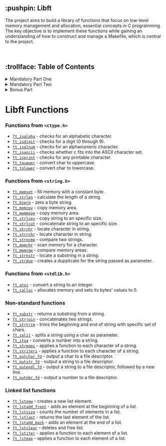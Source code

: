 <h2>:pushpin: Libft</h2>
  <p>
   The project aims to build a library of functions that focus on low-level memory management and allocation, essential concepts in C programming. The key objective is to implement these functions while gaining an understanding of how to construct and manage a Makefile, which is central to the project.
  </p>
</div>
</br>
<div>
  <h2>:trollface: Table of Contents</h2>
<details>
  <summary>Mandatory Part One</summary>
  <ul>
  <details>
    <summary>ft_atoi.c</summary>
    <p>The ft_atoi() function converts the initial portion of the string pointed to by ptr to int representation.
      Not overflow protected.</p>
    </details>
  <details>
    <summary>ft_bzero.c</summary>
    <p>The ft_bzero() function writes n null bytes to the buffer. If n is zero, nothing is done.</p>
    </details>
  <details>
    <summary>ft_calloc.c</summary>
    <p>The ft_calloc() function contiguously allocates enough space for count objects that are size bytes of memory each. The allocated memory is filled with bytes of value zero.</p>
    </details>
  <details>
    <summary>ft_isalnum.c</summary>
    <p>The ft_isalnum() function tests for any character for which ft_isalpha or ft_isdigit is true.</p>
    </details>
  <details>
    <summary>ft_isascii.c</summary>
    <p>The ft_isascii() function tests for an ASCII character, which is any char between 0 and decimal 127(inclusive).</p>
    </details>
  <details>
    <summary>ft_isdigit.c</summary>
    <p>The ft_isdigit()function tests for a decimal digit character.</p>
    </details>
  <details>
    <summary>ft_isprint.c</summary>
    <p>The ft_isprint() function tests for any printing character including space (' ').</p>
    </details>
  <details>
    <summary>ft_memchr.c</summary>
    <p>The ft_memchr() function locates the first occurrence of a c in the string str.</p>
    </details>
  <details>
    <summary>ft_memcmp.c</summary>
    <p>The ft_memcmp() function compares byte string s1 against byte string s2.</p>
    </details>
  <details>
    <summary>ft_memcpy.c</summary>
    <p>The ft_memcpy() function copies n bytes from memory area src to memory area dest.</p>
    </details>
  <details>
    <summary>ft_memmove.c</summary>
    <p>The ft_memmove() function copies len bytes from string src to string dest.</p>
    </details>
  <details>
    <summary>ft_memset.c</summary>
    <p>The ft_memset() function writes n bytes of value c(converted to an unsigned char) to buffer.</p>
    </details>
  <details>
    <summary>ft_strchr.c</summary>
    <p>The ft_strchr() function locates the first occurrence of c(converted to a char) in the string pointed to by str.</p>
    </details>
  <details>
    <summary>ft_strdup.c</summary>
    <p>The ft_strdup() function allocates sufficient memory for a copy of the string str, does the copy, and returns a pointer to it.</p>
    </details>
  <details>
    <summary>ft_strdup.c</summary>
    <p>The ft_strdup() function allocates sufficient memory for a copy of the string str, does the copy, and returns a pointer to it.</p>
    </details>
  <details>
    <summary>ft_strlcat.c</summary>
    <p>The ft_strlcat() function concatenate strings with the same input parameters and output result as snprintf(3).</p>
    </details>
  <details>
    <summary>ft_strlcpy.c</summary>
    <p>The ft_strlcpy() function copies up to size - 1 characters from the NUL-terminated string src to dst, NUL-terminating the result.</p>
    </details>
  <details>
    <summary>ft_strlen.c</summary>
    <p>The ft_strlen() function computes the length of the string str.</p>
    </details>
  <details>
    <summary>ft_strncmp.c</summary>
    <p>The  ft_strncmp()  function  is similar, except it compares only the first (at most) n bytes of s1 and s2.</p>
    </details>
  <details>
    <summary>ft_strnstr.c</summary>
    <p>The ft_strnstr() function locates the first occurrence of the null-terminated string little in the string big.</p>
    </details>
  <details>
    <summary>ft_strrchr.c</summary>
    <p>The ft_strrchr() function is identical to ft_strchr(), except it locates the last occurrence of c.</p>
    </details>
  <details>
    <summary>ft_tolower.c</summary>
    <p>The tolower() function converts an upper-case letter to the corresponding lower-case letter.</p>
    </details>
  <details>
    <summary>ft_tolower.c</summary>
    <p>The toupper() function converts a lower-case letter to the corresponding upper-case letter.</p>
    </details>
  </ul>
</details>

<details>
  <summary>Mandatory Part Two</summary>
  <ul>
  <details>
    <summary>ft_itoa.c</summary>
    <p>Allocates (with malloc(3)) and returns a string representing the integer received as an argument.Negative numbers must be handled.</p>
    </details>
  <details>
    <summary>ft_putchar_fd.c</summary>
    <p>Outputs the character 'c' to the given file descriptor.</p>
    </details>
  <details>
    <summary>ft_putendl_fd.c</summary>
    <p>Outputs the string 's' to the given file descriptor followed by a newline.</p>
    </details>
  <details>
    <summary>ft_putnbr_fd.c</summary>
    <p>Outputs the integer 'n' to the given file descriptor.</p>
    </details>
  <details>
    <summary>ft_putstr_fd.c</summary>
    <p>Outputs the string 's' to the given file descriptor.</p>
    </details>
  <details>
    <summary>ft_split.c</summary>
    <p>Allocates (with malloc(3)) and returns an array of string obtained by splitting 's' using the character 'c' as a delimiter. The array must end with a NULL pointer.</p>
    </details>
  <details>
    <summary>ft_striteri.c</summary>
    <p>Applies the function 'f' on each character of the string 's' passed as argument, passing its index as first argument. Each character is passed by address to 'f' to be modified if necessary.</p>
    </details>
  <details>
    <summary>ft_strjoin.c</summary>
    <p>Allocates (with malloc(3)) and returns a new string, which is the result of the concatenation of 's1' and 's2'.</p>
    </details>
  <details>
    <summary>ft_strmapi.c</summary>
    <p>Applies the function 'f' to each character of the string 's', and passing its index as first argument to create a new string (with malloc(3)) resulting from successive applications of 'f'.</p>
    </details>
  <details>
    <summary>ft_strtrim.c</summary>
    <p>Allocates (with malloc(3)) and returns a copy of 's1' with the characters specified in 'set' removed from the beginning and the end of the strin</p>
    </details>
  <details>
    <summary>ft_substr.c</summary>
    <p>Allocates (with malloc(3)) and returns a substring from the string 's' The substring begins at index 'start' and is of maximum size 'len'.</p>
    </details>
  </ul>
</details>

<details>
  <summary>Bonus Part</summary>
  <ul>
  <details>
    <summary>ft_lstadd_back.c</summary>
    <p>Adds the node 'new' at the end of the list.</p>
    </details>
  <details>
    <summary>ft_lstadd_front.c</summary>
    <p>Adds the node 'new' at the beginning of the list.</p>
    </details>
  <details>
    <summary>ft_lstclear.c</summary>
    <p>Deletes the given node and every successor of that node, usign the function 'del'. Finally, the pointer to the list must be set to NULL.</p>
    </details>
  <details>
    <summary>ft_lstdelone.c</summary>
    <p>Takes as a parameter a node and frees the memory of the node's content usign the function 'del' given as a parameter and free the node.</p>
    </details>
  <details>
    <summary>ft_lstiter.c</summary>
    <p>Iterates the list 'lst' and applies the function 'f' on the content of each node.</p>
    </details>
  <details>
    <summary>ft_lstlast.c</summary>
    <p>Return the last node of the list.</p>
    </details>
  <details>
    <summary>ft_lstmap.c</summary>
    <p>Iterates the list 'lst' and applies the function 'f' on the content of each node.</p>
    </details>
  <details>
    <summary>ft_lstnew.c</summary>
    <p>Allocates (with malloc(3)) and returns a new node. The member variable 'content' is initialized with the value of the parameter 'content'.</p>
    </details>
  <details>
    <summary>ft_lstsize.c</summary>
    <p>Counts the number of nodes in a list.</p>
    </details>
  </ul>
</details>
</div>

# Libft Functions

### Functions from `<ctype.h>`

- [`ft_isalpha`](ft_isalpha.c)	- checks  for  an  alphabetic  character.
- [`ft_isdigit`](ft_isdigit.c)	- checks for a digit (0 through 9).
- [`ft_isalnum`](ft_isalnum.c)	- checks for an alphanumeric character.
- [`ft_isascii`](ft_isascii.c)	- checks whether c fits into the ASCII character set.
- [`ft_isprint`](ft_isprint.c)	- checks for any printable character.
- [`ft_toupper`](ft_toupper.c)	- convert char to uppercase.
- [`ft_tolower`](ft_tolower.c)	- convert char to lowercase.

### Functions from `<string.h>`

- [`ft_memset`](ft_memset.c)	- fill memory with a constant byte.
- [`ft_strlen`](ft_strlen.c)	- calculate the length of a string.
- [`ft_bzero`](ft_bzero.c)	- zero a byte string.
- [`ft_memcpy`](ft_memcpy.c)	- copy memory area.
- [`ft_memmove`](ft_memmove.c)	- copy memory area.
- [`ft_strlcpy`](ft_strlcpy.c)	- copy string to an specific size.
- [`ft_strlcat`](ft_strlcat.c)	- concatenate string to an specific size.
- [`ft_strchr`](ft_strchr.c)	- locate character in string.
- [`ft_strrchr`](ft_strrchr.c)	- locate character in string.
- [`ft_strncmp`](ft_strncmp.c)	- compare two strings.
- [`ft_memchr`](ft_memchr.c)	- scan memory for a character.
- [`ft_memcmp`](ft_memcmp.c)	- compare memory areas.
- [`ft_strnstr`](ft_strnstr.c)	- locate a substring in a string.
- [`ft_strdup`](ft_strdup.c)	- creates a dupplicate for the string passed as parameter.

### Functions from `<stdlib.h>`
- [`ft_atoi`](ft_atoi.c)	- convert a string to an integer.
- [`ft_calloc`](ft_calloc.c)	- allocates memory and sets its bytes' values to 0.

### Non-standard functions
- [`ft_substr`](ft_substr.c)	- returns a substring from a string.
- [`ft_strjoin`](ft_strjoin.c)	- concatenates two strings.
- [`ft_strtrim`](ft_strtrim.c)	- trims the beginning and end of string with specific set of chars.
- [`ft_split`](ft_split.c)	- splits a string using a char as parameter.
- [`ft_itoa`](ft_itoa.c)	- converts a number into a string.
- [`ft_strmapi`](ft_strmapi.c)	- applies a function to each character of a string.
- [`ft_striteri`](ft_striteri.c)	- applies a function to each character of a string.
- [`ft_putchar_fd`](ft_putchar_fd.c)	- output a char to a file descriptor.
- [`ft_putstr_fd`](ft_putstr_fd.c)	- output a string to a file descriptor.
- [`ft_putendl_fd`](ft_putendl_fd.c)	- output a string to a file descriptor, followed by a new line.
- [`ft_putnbr_fd`](ft_putnbr_fd.c)	- output a number to a file descriptor.

### Linked list functions

- [`ft_lstnew`](ft_lstnew.c)	- creates a new list element.
- [`ft_lstadd_front`](ft_lstadd_front.c)	- adds an element at the beginning of a list.
- [`ft_lstsize`](ft_lstsize.c)	- counts the number of elements in a list.
- [`ft_lstlast`](ft_lstlast.c)	- returns the last element of the list.
- [`ft_lstadd_back`](ft_lstadd_back.c)	- adds an element at the end of a list.
- [`ft_lstclear`](ft_lstclear.c)	- deletes and free list.
- [`ft_lstiter`](ft_lstiter.c)	- applies a function to each element of a list.
- [`ft_lstmap`](ft_lstmap.c)	- applies a function to each element of a list.
